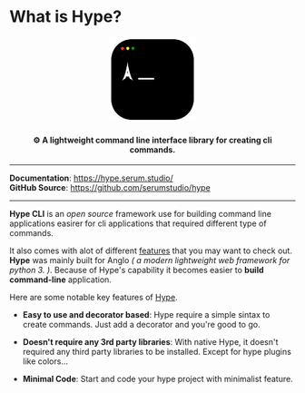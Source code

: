 
# What is Hype?

<p align="center">
  <a href='https://hype.serum.studio/'><img src="assets/hypecli.svg" alt="hypecli" style="width: 150px;"></a>
</p>

<h4 align="center">⚙ A lightweight command line interface library for creating cli commands.</h4>

---

**Documentation**: https://hype.serum.studio/ <br>
**GitHub Source**: https://github.com/serumstudio/hype

---

**Hype CLI** is an *open source* framework use for building command line applications easirer 
for cli applications that required different type of commands.

It also comes with alot of different [features](https://hype.serum.studio/features) that you may want to check out. **Hype** was mainly
built for Anglo *( a modern lightweight web framework for python 3. )*. Because of Hype's capability
it becomes easier to **build command-line** application.

Here are some notable key features of [Hype](https://hype.serum.studio). 

- **Easy to use and decorator based**: Hype require a simple sintax to create commands. Just add a decorator and you're good to go.

- **Doesn't require any 3rd party libraries**: With native Hype, it doesn't required any third party libraries to be installed. Except for hype plugins like colors...

- **Minimal Code**: Start and code your hype project with minimalist feature.  
    
